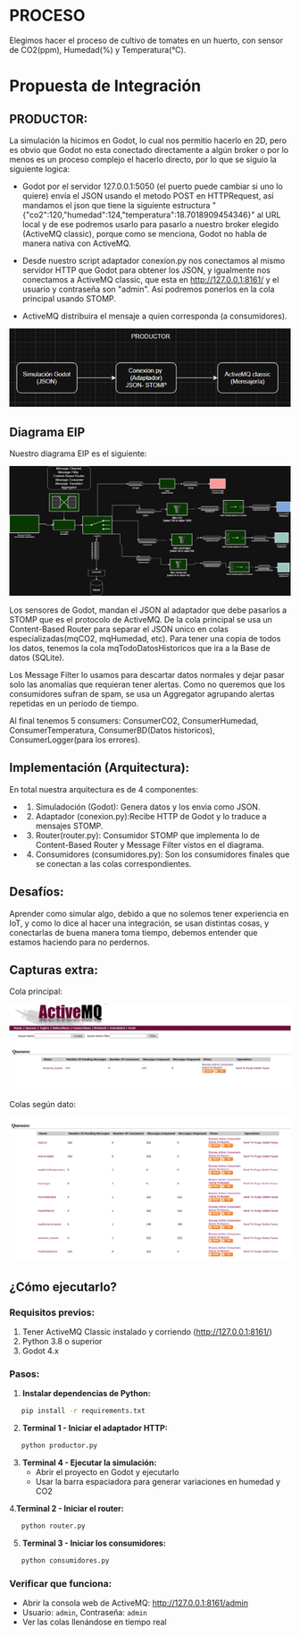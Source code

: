 # PROCESO
Elegimos hacer el proceso de cultivo de tomates en un huerto, con sensor de CO2(ppm), Humedad(%) y Temperatura(°C).
# Propuesta de Integración 
## PRODUCTOR:
La simulación la hicimos en Godot, lo cual nos permitio hacerlo en 2D, pero es obvio que Godot no esta conectado directamente a algún broker o por lo menos es un proceso complejo el hacerlo directo, por lo que se siguio la siguiente logica:

* Godot por el servidor 127.0.0.1:5050 (el puerto puede cambiar si uno lo quiere) envía el JSON usando el metodo POST en HTTPRequest, así mandamos el json
que tiene la siguiente estructura "{"co2":120,"humedad":124,"temperatura":18.7018909454346}" al URL local y de ese podremos usarlo para 
pasarlo a nuestro broker elegido (ActiveMQ classic), porque como se menciona, Godot no habla de manera nativa con ActiveMQ.

* Desde nuestro script adaptador conexion.py nos conectamos al mismo servidor HTTP que Godot para obtener los JSON, y igualmente nos conectamos a ActiveMQ classic, que esta en http://127.0.0.1:8161/ y el usuario y contraseña son "admin". Así podremos ponerlos en la cola principal usando STOMP.

* ActiveMQ distribuira el mensaje a quien corresponda (a consumidores).

![alt text](image.png)

## Diagrama EIP
Nuestro diagrama EIP es el siguiente:

![Diagrama EIP](DiagramaEIP_HuertoTomates.png)

Los sensores de Godot, mandan el JSON al adaptador que debe pasarlos a STOMP que es el protocolo de ActiveMQ. 
De la cola principal se usa un Content-Based Router para separar el JSON unico en colas especializadas(mqCO2, mqHumedad, etc). Para tener una copia de todos los datos, tenemos la cola mqTodoDatosHistoricos que ira a la Base de datos (SQLite).

Los Message Filter lo usamos para descartar datos normales y dejar pasar solo las anomalías que requieran tener alertas. Como no queremos que los consumidores sufran de spam, se usa un Aggregator agrupando alertas repetidas en un período de tiempo.

Al final tenemos 5 consumers: ConsumerCO2, ConsumerHumedad, ConsumerTemperatura, ConsumerBD(Datos historicos), ConsumerLogger(para los errores).

## Implementación (Arquitectura):
En total nuestra arquitectura es de 4 componentes:
 * 1) Simuladoción (Godot): Genera datos y los envia como JSON.
 * 2) Adaptador (conexion.py):Recibe HTTP de Godot y lo traduce a mensajes STOMP.
 * 3) Router(router.py): Consumidor STOMP que implementa lo de Content-Based Router y Message Filter vistos en el diagrama.
 * 4) Consumidores (consumidores.py): Son los consumidores finales que se conectan a las colas correspondientes.

## Desafíos:
Aprender como simular algo, debido a que no solemos tener experiencia en IoT, y como lo dice al hacer una integración, se usan distintas cosas, y conectarlas de buena manera toma tiempo, debemos entender que estamos haciendo para no perdernos.
## Capturas extra:
Cola principal:

![ActiveMQ colaPrincipal](ActiveMQ_colaPrincipal.png)


Colas según dato:

![ActiveMQ colas](ActiveMQ_colas2.png)

## ¿Cómo ejecutarlo?

### Requisitos previos:
1. Tener ActiveMQ Classic instalado y corriendo (http://127.0.0.1:8161/)
2. Python 3.8 o superior
3. Godot 4.x

### Pasos:

1. **Instalar dependencias de Python:**
```bash
   pip install -r requirements.txt
```

2. **Terminal 1 - Iniciar el adaptador HTTP:**
```bash
   python productor.py
```
3. **Terminal 4 - Ejecutar la simulación:**
   - Abrir el proyecto en Godot y ejecutarlo
   - Usar la barra espaciadora para generar variaciones en humedad y CO2

4.**Terminal 2 - Iniciar el router:**
```bash
   python router.py
```

5. **Terminal 3 - Iniciar los consumidores:**
```bash
   python consumidores.py
```

### Verificar que funciona:
- Abrir la consola web de ActiveMQ: http://127.0.0.1:8161/admin
- Usuario: `admin`, Contraseña: `admin`
- Ver las colas llenándose en tiempo real


